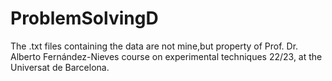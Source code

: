 # ProblemSolvingD
The .txt files containing the data are not mine,but property of Prof. Dr. Alberto Fernández-Nieves course on experimental techniques 22/23, at the Universat de Barcelona.
